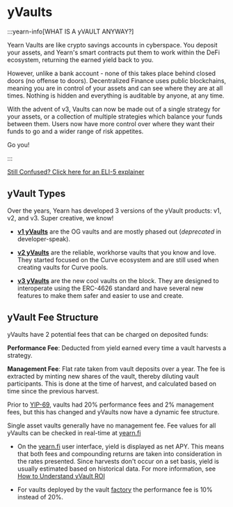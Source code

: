 # yVaults

:::yearn-info[WHAT IS A yVAULT ANYWAY?]

Yearn Vaults are like crypto savings accounts in cyberspace. You deposit your assets, and Yearn's smart contracts put them to work within the DeFi ecosystem, returning the earned yield back to you.

However, unlike a bank account - none of this takes place behind closed doors (no offense to doors). Decentralized Finance uses public blockchains, meaning you are in control of your assets and can see where they are at all times. Nothing is hidden and everything is auditable by anyone, at any time.

With the advent of v3, Vaults can now be made out of a single strategy for your assets, or a collection of multiple strategies which balance your funds between them. Users now have more control over where they want their funds to go and a wider range of risk appetites.

Go you!

:::

<PrettyLink>[Still Confused? Click here for an ELI-5 explainer](yvaults-faq#yvaults-eli-5)</PrettyLink>

## yVault Types

Over the years, Yearn has developed 3 versions of the yVault products: v1, v2, and v3. Super creative, we know!

- [**v1 yVaults**](../../../developers/v1/introduction) are the OG vaults and are mostly phased out (*deprecated* in developer-speak).

- [**v2 yVaults**](./v2) are the reliable, workhorse vaults that you know and love. They started focused on the Curve ecosystem and are still used when creating vaults for Curve pools.

- [**v3 yVaults**](./v3) are the new cool vaults on the block. They are designed to interoperate using the ERC-4626 standard and have several new features to make them safer and easier to use and create.

## yVault Fee Structure

yVaults have 2 potential fees that can be charged on deposited funds:

**Performance Fee**: Deducted from yield earned every time a vault harvests a strategy.

**Management Fee**: Flat rate taken from vault deposits over a year. The fee is extracted by minting new shares of the vault, thereby diluting vault participants. This is done at the time of harvest, and calculated based on time since the previous harvest.

Prior to [YIP-69](https://gov.yearn.fi/t/yip-69-reduce-and-cap-fees-through-yrates/12588), vaults had 20% performance fees and 2% management fees, but this has changed and yVaults now have a dynamic fee structure.

Single asset vaults generally have no management fee. Fee values for all yVaults can be checked in real-time at [yearn.fi](https://yearn.fi/)

- On the [yearn.fi](https://yearn.fi/) user interface, yield is displayed as net APY. This means that both fees and compounding returns are taken into consideration in the rates presented. Since harvests don't occur on a set basis, yield is usually estimated based on historical data. For more information, see [How to Understand yVault ROI](../../guides/how-apy-works)

- For vaults deployed by the vault [factory](/developers/v2/vault-factory) the performance fee is 10% instead of 20%.
